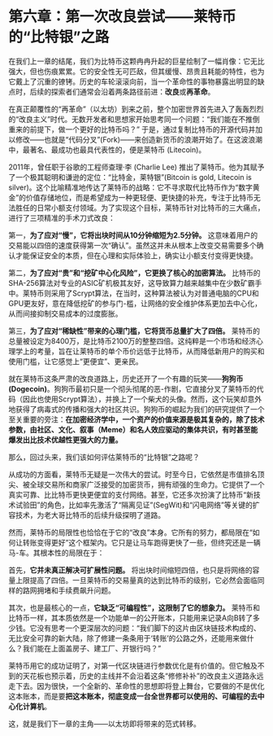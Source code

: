 # **第六章：第一次改良尝试——莱特币的“比特银”之路**

在我们上一章的结尾，我们为比特币这颗冉冉升起的巨星绘制了一幅肖像：它无比强大，但也伤痕累累。它的安全性无可匹敌，但其缓慢、昂贵且耗能的特性，也为它戴上了沉重的镣铐。历史的车轮滚滚向前，当一个革命性的事物暴露出明显的缺点时，后续的探索者们通常会沿着两条路径前进：**改良**或**再革命**。

在真正颠覆性的“再革命”（以太坊）到来之前，整个加密世界首先进入了轰轰烈烈的“改良主义”时代。无数开发者和思想家开始思考同一个问题：“我们能在不推倒重来的前提下，做一个更好的比特币吗？” 于是，通过复制比特币的开源代码并加以修改——也就是“代码分叉”(Fork)——来创造新货币的浪潮开始了。在这波浪潮中，最著名、最成功也最具代表性的，便是莱特币 (Litecoin)。

2011年，曾任职于谷歌的工程师查理·李 (Charlie Lee) 推出了莱特币。他为其赋予了一个极其聪明和谦逊的定位：“比特金，莱特银”(Bitcoin is gold, Litecoin is silver)。这个比喻精准地传达了莱特币的战略：它不寻求取代比特币作为“数字黄金”的价值存储地位，而是希望成为一种更轻便、更快捷的补充，专注于比特币无法胜任的日常小额支付领域。为了实现这个目标，莱特币针对比特币的三大痛点，进行了三项精准的手术刀式改良：

第一，**为了应对“慢”，它将出块时间从10分钟缩短为2.5分钟。** 这意味着用户的交易能以四倍的速度获得第一次“确认”。虽然这并未从根本上改变交易需要多个确认才能保证安全的本质，但在心理和实际体验上，确实让小额支付变得更快捷。

第二，**为了应对“贵”和“挖矿中心化风险”，它更换了核心的加密算法。** 比特币的SHA-256算法对专业的ASIC矿机极其友好，这导致算力越来越集中在少数矿霸手中。莱特币则采用了Scrypt算法，在当时，这种算法被认为对普通电脑的CPU和GPU更友好，意在降低挖矿的参与门-槛，让网络的安全维护体系更加去中心化，从而间接抑制交易成本的过度膨胀。

第三，**为了应对“稀缺性”带来的心理门槛，它将货币总量扩大了四倍。** 莱特币的总量被设定为8400万，是比特币2100万的整整四倍。这纯粹是一个市场和经济心理学上的考量，旨在让莱特币的单个币价远低于比特币，从而降低新用户的购买和使用门槛，让它感觉上“更便宜”、更亲民。

就在莱特币这条严肃的改良道路上，历史还开了一个有趣的玩笑——**狗狗币 (Dogecoin)**。狗狗币最初只是一个彻头彻尾的恶-作剧，它直接分叉了莱特币的代码（因此也使用Scrypt算法），并换上了一个柴犬的头像。然而，这个玩笑却意外地获得了病毒式的传播和强大的社区共识。狗狗币的崛起为我们的研究提供了一个至关重要的旁注：**在加密经济学中，一个资产的价值来源是极其复杂的，除了技术参数，由社区、文化、叙事（Meme）和名人效应驱动的集体共识，有时甚至能爆发出比技术优越性更强大的力量。**

那么，回过头来，我们该如何评估莱特币的“比特银”之路呢？

从成功的方面看，莱特币无疑是一次伟大的尝试。时至今日，它依然是市值排名顶尖、被全球交易所和商家广泛接受的加密货币，拥有顽强的生命力。它提供了一个真实可靠、比比特币更快更便宜的支付网络。甚至，它还多次扮演了比特币“新技术试验田”的角色，比如率先激活了“隔离见证”(SegWit)和“闪电网络”等关键的扩容技术，为老大哥比特币的后续升级探明了道路。

然而，莱特币的局限性也恰恰在于它的“改良”本身。它所有的努力，都局限在“如何让转账变得更好”这个框架内。它只是让马车跑得更快了一些，但终究还是一辆马-车。其根本性的局限在于：

首先，**它并未真正解决可扩展性问题。** 将出块时间缩短四倍，也只是将网络的容量上限提高了四倍。一旦莱特币的交易量真的达到比特币的级别，它必然会面临同样的路网拥堵和手续费飙升问题。

其次，也是最核心的一点，**它缺乏“可编程性”，这限制了它的想象力。** 莱特币和比特币一样，其本质依然是一个功能单一的公开账本，只能用来记录A向B转了多少钱。它没有思考一个更深层次的问题：“我们脚下的这片由区块链技术构成的、无比安全可靠的新大陆，除了修建一条条用于‘转账’的公路之外，还能用来做什么？我们能在上面盖房子、建工厂、开银行吗？”

莱特币用它的成功证明了，对第一代区块链进行参数优化是有价值的。但它触及不到的天花板也预示着，历史的主线并不会沿着这条“修修补补”的改良主义道路永远走下去。因为很快，一个全新的、革命性的思想即将登上舞台，它要做的不是优化这本账本，而是要**把这本账本，彻底变成一台全世界都可以使用的、可编程的去中心化计算机**。

这，就是我们下一章的主角——以太坊即将带来的范式转移。
